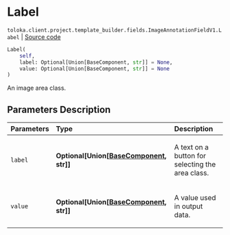 # Label
`toloka.client.project.template_builder.fields.ImageAnnotationFieldV1.Label` | [Source code](https://github.com/Toloka/toloka-kit/blob/v1.2.0.post1/src/client/project/template_builder/fields.py#L269)

```python
Label(
    self,
    label: Optional[Union[BaseComponent, str]] = None,
    value: Optional[Union[BaseComponent, str]] = None
)
```

An image area class.

## Parameters Description

| Parameters | Type | Description |
| :----------| :----| :-----------|
`label`|**Optional\[Union\[[BaseComponent](toloka.client.project.template_builder.base.BaseComponent.md), str\]\]**|<p>A text on a button for selecting the area class.</p>
`value`|**Optional\[Union\[[BaseComponent](toloka.client.project.template_builder.base.BaseComponent.md), str\]\]**|<p>A value used in output data.</p>
